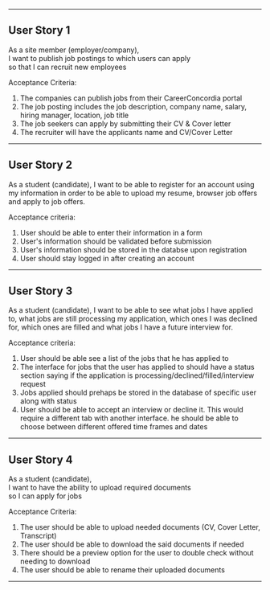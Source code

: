 <hr/>

## User Story 1
As a site member (employer/company),<br>
I want to publish job postings to which users can apply<br>
so that I can recruit new employees <br>


Acceptance Criteria:

<ol>
    <li>The companies can publish jobs from their CareerConcordia portal</li>
    <li>The job posting includes the job description, company name, salary, hiring manager, location, job title</li>
    <li>The job seekers can apply by submitting their CV & Cover letter</li>
    <li>The recruiter will have the applicants name and CV/Cover Letter</li>
</ol>

<hr/>

<!--ADD your user story below and put a <hr> as a separator-->
## User Story 2

As a student (candidate), I want to be able to register for an account using my information in order to be able to upload my resume, browser job offers and apply to job offers. 

Acceptance criteria: 

<ol>
    <li>User should be able to enter their information in a form</li>
    <li>User's information should be validated before submission</li>
    <li>User's information should be stored in the databse upon registration</li>
    <li>User should stay logged in after creating an account</li>
</ol>

<hr/>

<!--ADD your user story below and put a <hr> as a separator-->
## User Story 3

As a student (candidate), I want to be able to see what jobs I have applied to, what jobs are still processing my application, which ones I was declined for, which ones are filled and what jobs I have a future interview for.

Acceptance criteria: 

<ol>
    <li>User should be able see a list of the jobs that he has applied to </li>
    <li>The interface for jobs that the user has applied to should have a status section saying if the application is processing/declined/filled/interview request</li>
    <li>Jobs applied should prehaps be stored in the database of specific user along with status</li>
    <li>User should be able to accept an interview or decline it. This would require a different tab with another interface. he should be able to choose between      different offered time frames and dates</li>
</ol>

<hr/>

<!--ADD your user story below and put a <hr> as a separator-->
## User Story 4
As a student (candidate),<br>
I want to have the ability to upload required documents<br>
so I can apply for jobs <br>


Acceptance Criteria:

<ol>
    <li>The user should be able to upload needed documents (CV, Cover Letter, Transcript)</li>
    <li>The user should be able to download the said documents if needed</li>
    <li>There should be a preview option for the user to double check without needing to download</li>
    <li>The user should be able to rename their uploaded documents</li>
</ol>

<hr/>
